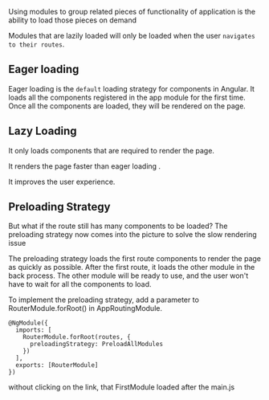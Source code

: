 
Using modules to group related pieces of functionality of application is the ability to load those pieces on demand

Modules that are lazily loaded will only be loaded when the user `navigates to their routes`.



## Eager loading
Eager loading is the `default` loading strategy for components in Angular. 
It loads all the components registered in the app module for the first time. Once all the components are loaded, they will be rendered on the page.

## Lazy Loading
It only loads components that are required to render the page.

It renders the page faster than eager loading .

It improves the user experience.



## Preloading Strategy
But what if the route still has many components to be loaded? 
The preloading strategy now comes into the picture to solve the slow rendering issue

The preloading strategy loads the first route components to render the page as quickly as possible. After the first route, it loads the other module in the back process. The other module will be ready to use, and the user won't have to wait for all the components to load.

To implement the preloading strategy, add a parameter to RouterModule.forRoot() in AppRoutingModule.
```
@NgModule({
  imports: [
    RouterModule.forRoot(routes, {
      preloadingStrategy: PreloadAllModules
    })
  ],
  exports: [RouterModule]
})
```
without clicking on the link, that FirstModule loaded after the main.js
